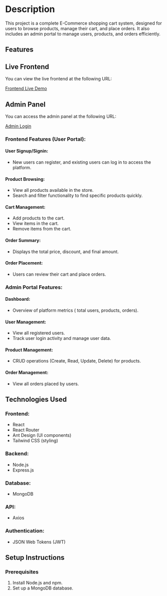 # Description

This project is a complete E-Commerce shopping cart system, designed for users to browse products, manage their cart, and place orders. It also includes an admin portal to manage users, products, and orders efficiently.

## Features
## Live Frontend

You can view the live frontend at the following URL:

[Frontend Live Demo](https://gadhaniassignment.vercel.app/)

## Admin Panel

You can access the admin panel at the following URL:

[Admin Login](https://gadhaniassignment.vercel.app/admin-signin)
### Frontend Features (User Portal):

#### User Signup/Signin:
- New users can register, and existing users can log in to access the platform.

#### Product Browsing:
- View all products available in the store.
- Search and filter functionality to find specific products quickly.

#### Cart Management:
- Add products to the cart.
- View items in the cart.
- Remove items from the cart.

#### Order Summary:
- Displays the total price, discount, and final amount.

#### Order Placement:
- Users can review their cart and place orders.

### Admin Portal Features:

#### Dashboard:
- Overview of platform metrics ( total users, products, orders).

#### User Management:
- View all registered users.
- Track user login activity and manage user data.

#### Product Management:
- CRUD operations (Create, Read, Update, Delete) for products.

#### Order Management:
- View all orders placed by users.


## Technologies Used

### Frontend:
- React
- React Router
- Ant Design (UI components)
- Tailwind CSS (styling)

### Backend:
- Node.js
- Express.js

### Database:
- MongoDB

### API:
- Axios

### Authentication:
- JSON Web Tokens (JWT)

## Setup Instructions

### Prerequisites

1. Install Node.js and npm.
2. Set up a MongoDB database.


